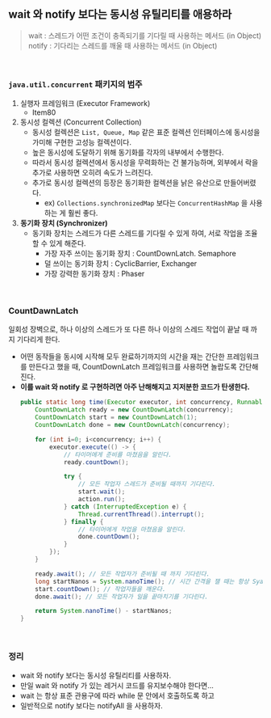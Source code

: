 ## wait 와 notify 보다는 동시성 유틸리티를 애용하라
> wait : 스레드가 어떤 조건이 충족되기를 기다릴 때 사용하는 메서드 (in Object)
> notify : 기다리는 스레드를 깨울 때 사용하는 메서드 (in Object)

<br>

### `java.util.concurrent` 패키지의 범주
1. 실행자 프레임워크 (Executor Framework)
   * Item80
2. 동시성 컬렉션 (Concurrent Collection)
   * 동시성 컬렉션은 `List, Queue, Map` 같은 표준 컬렉션 인터페이스에 동시성을 가미해 구현한 고성능 컬렉션이다.
   * 높은 동시성에 도달하기 위해 동기화를 각자의 내부에서 수행한다.
   * 따라서 동시성 컬렉션에서 동시성을 무력화하는 건 불가능하며, 외부에서 락을 추가로 사용하면 오히려 속도가 느려진다.
   * 추가로 동시성 컬렉션의 등장은 동기화한 컬렉션을 낡은 유산으로 만들어버렸다.
     * ex) `Collections.synchronizedMap` 보다는 `ConcurrentHashMap` 을 사용하는 게 훨씬 좋다.
3. **동기화 장치 (Synchronizer)**
   * 동기화 장치는 스레드가 다른 스레드를 기다릴 수 있게 하여, 서로 작업을 조율할 수 있게 해준다.
     * 가장 자주 쓰이는 동기화 장치 : CountDownLatch. Semaphore
     * 덜 쓰이는 동기화 장치 : CyclicBarrier, Exchanger
     * 가장 강력한 동기화 장치 : Phaser

<br>

### CountDawnLatch
일회성 장벽으로, 하나 이상의 스레드가 또 다른 하나 이상의 스레드 작업이 끝날 때 까지 기다리게 한다.
* 어떤 동작들을 동시에 시작해 모두 완료하기까지의 시간을 재는 간단한 프레임워크를 만든다고 했을 때, CountDownLatch 프레임워크를 사용하면 놀랍도록 간단해진다.
* **이를 wait 와 notify 로 구현하려면 아주 난해해지고 지저분한 코드가 탄생한다.**
  ```java
  public static long time(Executor executor, int concurrency, Runnable action) throws InterruptedException {
      CountDownLatch ready = new CountDownLatch(concurrency);
      CountDownLatch start = new CountDownLatch(1);
      CountDownLatch done = new CountDownLatch(concurrency);

      for (int i=0; i<concurrency; i++) {
          executor.execute(() -> {
              // 타이머에게 준비를 마쳤음을 알린다.
              ready.countDown();

              try {
                  // 모든 작업자 스레드가 준비될 때까지 기다린다.
                  start.wait();
                  action.run();
              } catch (InterruptedException e) {
                  Thread.currentThread().interrupt();
              } finally {
                  // 타이머에게 작업을 마쳤음을 알린다.
                  done.countDown();
              }
          });
      }

      ready.await(); // 모든 작업자가 준비될 때 까지 기다린다.
      long startNanos = System.nanoTime(); // 시간 간격을 잴 때는 항상 Syatem.nanoTime 을 사용하자.
      start.countDown(); // 작업자들을 깨운다.
      done.await(); // 모든 작업자가 일을 끝마치기를 기다린다.

      return System.nanoTime() - startNanos;
  }
  ```

<br>

### 정리
* wait 와 notify 보다는 동시성 유틸리티를 사용하자.
* 만일 wait 와 notify 가 있는 레거시 코드를 유지보수해야 한다면...
 * wait 는 항상 표준 관용구에 따라 while 문 안에서 호출하도록 하고
 * 일반적으로 notify 보다는 notifyAll 을 사용하자.


